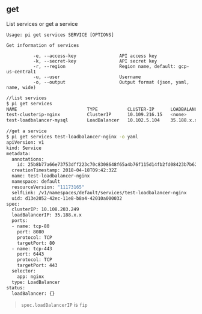get
------------------------------
List services or get a service


    Usage: pi get services SERVICE [OPTIONS]

    Get information of services

              -e, --access-key                API access key
              -k, --secret-key                API secret key
              -r, --region                    Region name, default: gcp-us-central1
              -u, --user                      Username
              -o, --output                    Output format (json, yaml, name, wide)

```sh
//list services
$ pi get services
NAME                          TYPE           CLUSTER-IP      LOADBALANCER-IP   PORT(S)             AGE
test-clusterip-nginx          ClusterIP      10.109.216.15   <none>            8080/TCP,8080/UDP   20m
test-loadbalancer-mysql       LoadBalancer   10.102.5.104    35.188.x.x        3306/TCP            26m

//get a service
$ pi get services test-loadbalancer-nginx -o yaml
apiVersion: v1
kind: Service
metadata:
  annotations:
    id: 25b8b77a66e73753dff223c70c8308648f65a4b76f115d14fb2fd08423b7b621
  creationTimestamp: 2018-04-18T09:42:32Z
  name: test-loadbalancer-nginx
  namespace: default
  resourceVersion: "11173165"
  selfLink: /v1/namespaces/default/services/test-loadbalancer-nginx
  uid: d13e2052-42ec-11e8-b8a4-42010a000032
spec:
  clusterIP: 10.108.203.249
  loadBalancerIP: 35.188.x.x
  ports:
  - name: tcp-80
    port: 8080
    protocol: TCP
    targetPort: 80
  - name: tcp-443
    port: 6443
    protocol: TCP
    targetPort: 443
  selector:
    app: nginx
  type: LoadBalancer
status:
  loadBalancer: {}
```

> `spec.loadBalancerIP` is `fip`
